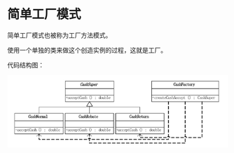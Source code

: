 ﻿# 简单工厂模式

简单工厂模式也被称为工厂方法模式。

使用一个单独的类来做这个创造实例的过程，这就是工厂。

代码结构图：

![image-20220730150202174](assets/image-20220730150202174.png)
